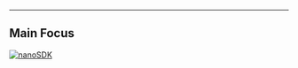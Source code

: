 ---
## Main Focus
[![nanoSDK](https://cdn.discordapp.com/attachments/607678478912847872/609533547778408451/vrcSdkHeaderWithCommunityLabs.png)](https://github.com/HakuSystems/nanoSDK)


<!--
**HakuSystems/HakuSystems** is a ✨ _special_ ✨ repository because its `README.md` (this file) appears on your GitHub profile.

Here are some ideas to get you started:

- 🔭 I’m currently working on ...
- 🌱 I’m currently learning ...
- 👯 I’m looking to collaborate on ...
- 🤔 I’m looking for help with ...
- 💬 Ask me about ...
- 📫 How to reach me: ...
- 😄 Pronouns: ...
- ⚡ Fun fact: ...
-->
